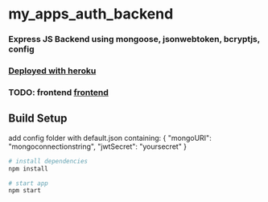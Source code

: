 # my_apps_auth_backend

### Express JS Backend using mongoose, jsonwebtoken, bcryptjs, config

###  [Deployed with heroku](https://sheltered-eyrie-53167.herokuapp.com/api/apps)

### TODO: frontend [frontend](http://dummy.surge.sh/#/) 


## Build Setup

add config folder with default.json
containing:
{
  "mongoURI": "mongoconnectionstring",
  "jwtSecret": "yoursecret"
}

``` bash
# install dependencies
npm install

# start app
npm start



